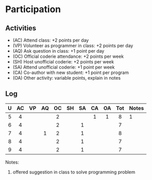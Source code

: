 Participation
=============

## Activities ## 

+ (AC) Attend class: +2 points per day
+ (VP) Volunteer as programmer in class: +2 points per day
+ (AQ) Ask question in class: +1 point per day
+ (OC) Official coderie attendance: +2 points per week
+ (SH) Host unofficial coderie: +2 points per week
+ (SA) Attend unofficial coderie: +1 point per week
+ (CA) Co-author with new student: +1 point per program
+ (OA) Other activity: variable points, explain in notes

## Log ##

| U | AC | VP | AQ | OC | SH | SA | CA | OA | Tot | Notes
|:-:|:--:|:--:|:--:|:--:|:--:|:--:|:--:|:--:|:---:|:--------
| 5 | 4  |    |    |  2 |    |    | 1  | 1  |  8  | 1
| 6 | 4  |    |    |  2 |    |  1 |    |    |  7  | 
| 7 | 4  |    | 1  |  2 |    |  1 |    |    |  8  |   
| 8 | 4  |    |    |  2 |    |  1 |    |    |  7  |
| 9 | 4  |    |    |  2 |    |  1 |    |    |  7  |

Notes:

1. offered suggestion in class to solve programming problem
